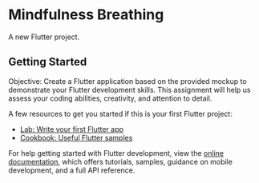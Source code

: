 # Mindfulness Breathing

A new Flutter project.

## Getting Started

Objective:
Create a Flutter application based on the provided mockup to demonstrate your Flutter development skills. This assignment will help us assess your coding abilities, creativity, and attention to detail.

A few resources to get you started if this is your first Flutter project:

- [Lab: Write your first Flutter app](https://docs.flutter.dev/get-started/codelab)
- [Cookbook: Useful Flutter samples](https://docs.flutter.dev/cookbook)

For help getting started with Flutter development, view the
[online documentation](https://docs.flutter.dev/), which offers tutorials,
samples, guidance on mobile development, and a full API reference.
